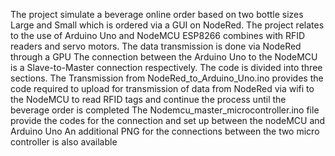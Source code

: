 The project simulate a beverage online order based on two bottle sizes Large and Small which is ordered via a GUI on NodeRed.
The project relates to the use of Arduino Uno and NodeMCU ESP8266 combines with RFID readers and servo motors.
The data transmission is done via NodeRed through a GPU
The connection between the Arduino Uno to the NodeMCU is a Slave-to-Master connection respectively.
The code is divided into three sections.
The Transmission from NodeRed_to_Arduino_Uno.ino provides the code required to upload for transmission of data from NodeRed via wifi to the NodeMCU to read RFID tags and continue the process until the beverage order is completed
The Nodemcu_master_microcontroller.ino file provide the codes for the connection and set up between the nodeMCU and Arduino Uno
An additional PNG for the connections between the two micro controller is also available
